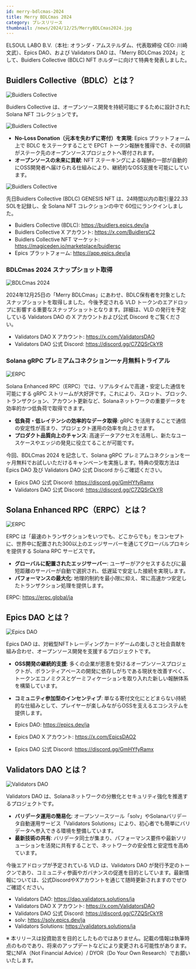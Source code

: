 ```yaml
---
id: merry-bdlcmas-2024
title: Merry BDLCmas 2024
category: プレスリリース
thumbnail: /news/2024/12/25/MerryBDLCmas2024.jpg
---
```


ELSOUL LABO B.V.（本社: オランダ・アムステルダム、代表取締役 CEO: 川崎文武）、Epics DAO、および Validators DAO は、「Merry BDLCmas 2024」として、Buidlers Collective (BDLC) NFT ホルダーに向けて特典を発表しました。

## Buidlers Collective（BDLC）とは？

![Buidlers Collective](/news/2024/12/25/BuidlersCollective.jpg)

Buidlers Collective は、オープンソース開発を持続可能にするために設計された Solana NFT コレクションです。

![Buidlers Collective](/news/2024/12/25/BDLCstakingJA.jpg)

- **No-Loss Donation（元本を失わずに寄付）を実現**: Epics プラットフォーム上で BDLC をステークすることで EPCT トークン報酬を獲得でき、その同額がステーク先のオープンソースプロジェクトへ寄付されます。
- **オープンソースの未来に貢献**: NFT ステーキングによる報酬の一部が自動的にOSS開発者へ届けられる仕組みにより、継続的なOSS支援を可能にしています。

![Buidlers Collective](/news/2024/12/25/BDLCsolana60thNFTCollection.jpg)

先日Buidlers Collective (BDLC) GENESIS NFT は、24時間以内の取引量22.33 SOLを記録し、全 Solana NFT コレクションの中で 60位にランクインしました。

- Buidlers Collective (BDLC): https://buidlers.epics.dev/ja
- Buidlers Collective X アカウント: https://x.com/BuidlersC2
- Buidlers Collective NFT マーケット: https://magiceden.io/marketplace/buidlersc
- Epics プラットフォーム: https://app.epics.dev/ja

### BDLCmas 2024 スナップショット取得

![BDLCmas 2024](/news/2024/12/25/MerryBDLCmas2024.jpg)

2024年12月25日の「Merry BDLCmas」にあわせ、BDLC保有者を対象としたスナップショットを取得しました。今後予定される VLD トークンのエアドロップに影響する重要なスナップショットとなります。詳細は、VLD の発行を予定している Validators DAO の X アカウントおよび公式 Discord をご覧ください。

- Validators DAO X アカウント: https://x.com/ValidatorsDAO
- Validators DAO 公式 Discord: https://discord.gg/C7ZQSrCkYR

### Solana gRPC プレミアムコネクション一ヶ月無料トライアル

![ERPC](/news/2024/12/25/ERPCGeyserMeritJA.jpg)

Solana Enhanced RPC（ERPC）では、リアルタイムで高速・安定した通信を可能にする gRPC ストリームが大好評です。これにより、スロット、ブロック、トランザクション、アカウント更新など、Solanaネットワークの重要データを効率的かつ低負荷で取得できます。

- **低負荷・低レイテンシの効率的なデータ取得**: gRPC を活用することで通信の安定性が高まり、プロジェクト運用の効率を向上させます。
- **プロダクト品質向上のチャンス**: 高速データアクセスを活用し、新たなユースケースやエッジの発見に役立てることが可能です。

今回、BDLCmas 2024 を記念して、Solana gRPC プレミアムコネクションを一ヶ月無料でお試しいただけるキャンペーンを実施します。特典の受取方法は Epics DAO 及び Validators DAO 公式 Discord からご確認ください。

- Epics DAO 公式 Discord: https://discord.gg/GmHYfyRamx
- Validators DAO 公式 Discord: https://discord.gg/C7ZQSrCkYR

## Solana Enhanced RPC（ERPC）とは？

![ERPC](/news/2024/12/25/ERPC.jpg)

ERPC は「最速のトランザクションをいつでも、どこからでも」をコンセプトに、世界中に配置された300以上のエッジサーバーを通じてグローバルプロキシを提供する Solana RPC サービスです。

- **グローバルに配置されたエッジサーバー**: ユーザーがアクセスするたびに最短距離のサーバーが自動で選択され、低遅延で安定した接続を実現します。
- **パフォーマンスの最大化**: 地理的制約を最小限に抑え、常に高速かつ安定したトランザクション処理を提供します。

ERPC: https://erpc.global/ja

## Epics DAO とは？

![Epics DAO](/news/2024/12/25/EpicsDAO.jpg)

Epics DAO は、対戦型NFTトレーディングカードゲームの楽しさと社会貢献を組み合わせ、オープンソース開発を支援するプロジェクトです。

- **OSS開発の継続的支援**: 多くの企業が恩恵を受けるオープンソースプロジェクトが、ボランティアベースの開発に依存しがちである現状を改善すべく、トークンエコノミクスとゲーミフィケーションを取り入れた新しい報酬体系を構築しています。
- **コミュニティ参加型のインセンティブ**: 単なる寄付文化にとどまらない持続的な仕組みとして、プレイヤーが楽しみながらOSSを支えるエコシステムを提供します。

- Epics DAO: https://epics.dev/ja
- Epics DAO X アカウント: https://x.com/EpicsDAO2
- Epics DAO 公式 Discord: https://discord.gg/GmHYfyRamx

## Validators DAO とは？

![Validators DAO](/news/2024/12/25/ValidatorsDAO.jpg)

Validators DAO は、Solanaネットワークの分散化とセキュリティ強化を推進するプロジェクトです。

- **バリデータ運用の簡易化**: オープンソースツール「solv」やSolanaバリデータ自動運用サービス「Validators Solutions」により、初心者でも簡単にバリデータへ参入できる環境を整備しています。
- **最新技術の共有**: バリデータ同士が集まり、パフォーマンス要件や最新ソリューションを活発に共有することで、ネットワークの安全性と安定性を高めています。

今後エアドロップが予定されている VLD は、Validators DAO が発行予定のトークンであり、コミュニティ参画やガバナンスの促進を目的としています。最新情報については、公式DiscordやXアカウントを通じて随時更新されますのでぜひご確認ください。

- Validators DAO: https://dao.validators.solutions/ja
- Validators DAO X アカウント: https://x.com/ValidatorsDAO
- Validators DAO 公式 Discord: https://discord.gg/C7ZQSrCkYR
- solv: https://solv.epics.dev/ja
- Validators Solutions: https://validators.solutions/ja

※ 本リリースは投資助言を目的としたものではありません。記載の情報は執筆時点のものであり、将来のアップデートなどにより変更される可能性があります。常にNFA（Not Financial Advice）/ DYOR（Do Your Own Research）でお願いいたします。
